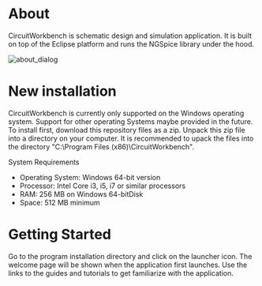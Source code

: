 # About
CircuitWorkbench is schematic design and simulation application. It is built on top of the Eclipse platform and runs the NGSpice library under the hood.

![about_dialog](https://github.com/user-attachments/assets/257c7f4b-f225-4c32-8589-c95af3b3b5c5)



# New installation
CircuitWorkbench is currently only supported on the Windows operating system. Support for other operating Systems maybe provided in the future. 
To install first, download this repository files as a zip. Unpack this zip file into a directory on your computer. It is recommended to upack the files into the directory "C:\Program Files (x86)\CircuitWorkbench\".

System Requirements
- Operating System: Windows 64-bit version
- Processor: Intel Core i3, i5, i7 or similar processors 
- RAM: 256 MB on Windows 64-bitDisk 
- Space: 512 MB minimum

# Getting Started
Go to the program installation directory and click on the launcher icon. The welcome page will be shown when the application first launches. Use the links to the guides and tutorials to get familiarize with the application.
